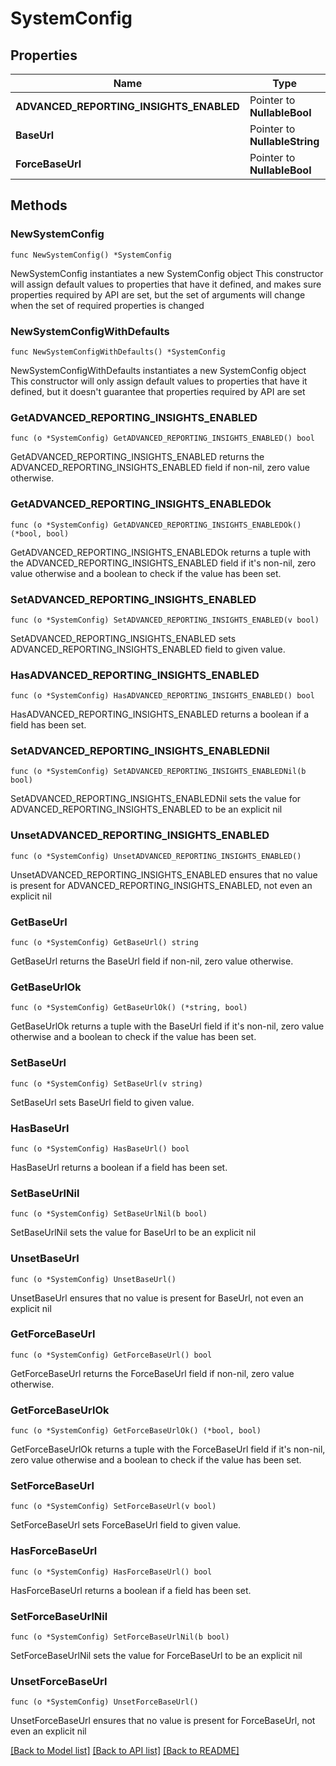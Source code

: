 # SystemConfig

## Properties

Name | Type | Description | Notes
------------ | ------------- | ------------- | -------------
**ADVANCED_REPORTING_INSIGHTS_ENABLED** | Pointer to **NullableBool** |  | [optional] 
**BaseUrl** | Pointer to **NullableString** |  | [optional] 
**ForceBaseUrl** | Pointer to **NullableBool** |  | [optional] 

## Methods

### NewSystemConfig

`func NewSystemConfig() *SystemConfig`

NewSystemConfig instantiates a new SystemConfig object
This constructor will assign default values to properties that have it defined,
and makes sure properties required by API are set, but the set of arguments
will change when the set of required properties is changed

### NewSystemConfigWithDefaults

`func NewSystemConfigWithDefaults() *SystemConfig`

NewSystemConfigWithDefaults instantiates a new SystemConfig object
This constructor will only assign default values to properties that have it defined,
but it doesn't guarantee that properties required by API are set

### GetADVANCED_REPORTING_INSIGHTS_ENABLED

`func (o *SystemConfig) GetADVANCED_REPORTING_INSIGHTS_ENABLED() bool`

GetADVANCED_REPORTING_INSIGHTS_ENABLED returns the ADVANCED_REPORTING_INSIGHTS_ENABLED field if non-nil, zero value otherwise.

### GetADVANCED_REPORTING_INSIGHTS_ENABLEDOk

`func (o *SystemConfig) GetADVANCED_REPORTING_INSIGHTS_ENABLEDOk() (*bool, bool)`

GetADVANCED_REPORTING_INSIGHTS_ENABLEDOk returns a tuple with the ADVANCED_REPORTING_INSIGHTS_ENABLED field if it's non-nil, zero value otherwise
and a boolean to check if the value has been set.

### SetADVANCED_REPORTING_INSIGHTS_ENABLED

`func (o *SystemConfig) SetADVANCED_REPORTING_INSIGHTS_ENABLED(v bool)`

SetADVANCED_REPORTING_INSIGHTS_ENABLED sets ADVANCED_REPORTING_INSIGHTS_ENABLED field to given value.

### HasADVANCED_REPORTING_INSIGHTS_ENABLED

`func (o *SystemConfig) HasADVANCED_REPORTING_INSIGHTS_ENABLED() bool`

HasADVANCED_REPORTING_INSIGHTS_ENABLED returns a boolean if a field has been set.

### SetADVANCED_REPORTING_INSIGHTS_ENABLEDNil

`func (o *SystemConfig) SetADVANCED_REPORTING_INSIGHTS_ENABLEDNil(b bool)`

 SetADVANCED_REPORTING_INSIGHTS_ENABLEDNil sets the value for ADVANCED_REPORTING_INSIGHTS_ENABLED to be an explicit nil

### UnsetADVANCED_REPORTING_INSIGHTS_ENABLED
`func (o *SystemConfig) UnsetADVANCED_REPORTING_INSIGHTS_ENABLED()`

UnsetADVANCED_REPORTING_INSIGHTS_ENABLED ensures that no value is present for ADVANCED_REPORTING_INSIGHTS_ENABLED, not even an explicit nil
### GetBaseUrl

`func (o *SystemConfig) GetBaseUrl() string`

GetBaseUrl returns the BaseUrl field if non-nil, zero value otherwise.

### GetBaseUrlOk

`func (o *SystemConfig) GetBaseUrlOk() (*string, bool)`

GetBaseUrlOk returns a tuple with the BaseUrl field if it's non-nil, zero value otherwise
and a boolean to check if the value has been set.

### SetBaseUrl

`func (o *SystemConfig) SetBaseUrl(v string)`

SetBaseUrl sets BaseUrl field to given value.

### HasBaseUrl

`func (o *SystemConfig) HasBaseUrl() bool`

HasBaseUrl returns a boolean if a field has been set.

### SetBaseUrlNil

`func (o *SystemConfig) SetBaseUrlNil(b bool)`

 SetBaseUrlNil sets the value for BaseUrl to be an explicit nil

### UnsetBaseUrl
`func (o *SystemConfig) UnsetBaseUrl()`

UnsetBaseUrl ensures that no value is present for BaseUrl, not even an explicit nil
### GetForceBaseUrl

`func (o *SystemConfig) GetForceBaseUrl() bool`

GetForceBaseUrl returns the ForceBaseUrl field if non-nil, zero value otherwise.

### GetForceBaseUrlOk

`func (o *SystemConfig) GetForceBaseUrlOk() (*bool, bool)`

GetForceBaseUrlOk returns a tuple with the ForceBaseUrl field if it's non-nil, zero value otherwise
and a boolean to check if the value has been set.

### SetForceBaseUrl

`func (o *SystemConfig) SetForceBaseUrl(v bool)`

SetForceBaseUrl sets ForceBaseUrl field to given value.

### HasForceBaseUrl

`func (o *SystemConfig) HasForceBaseUrl() bool`

HasForceBaseUrl returns a boolean if a field has been set.

### SetForceBaseUrlNil

`func (o *SystemConfig) SetForceBaseUrlNil(b bool)`

 SetForceBaseUrlNil sets the value for ForceBaseUrl to be an explicit nil

### UnsetForceBaseUrl
`func (o *SystemConfig) UnsetForceBaseUrl()`

UnsetForceBaseUrl ensures that no value is present for ForceBaseUrl, not even an explicit nil

[[Back to Model list]](../README.md#documentation-for-models) [[Back to API list]](../README.md#documentation-for-api-endpoints) [[Back to README]](../README.md)


